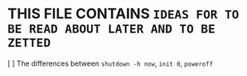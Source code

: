 # THIS FILE CONTAINS `IDEAS FOR TO BE READ ABOUT LATER AND TO BE ZETTED`

[ ] The differences between `shutdown -h now`, `init 0`, `poweroff`
